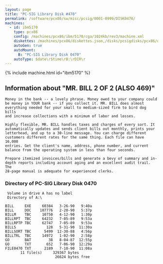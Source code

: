 ```yaml
---
layout: page
title: "PC-SIG Library Disk #470"
permalink: /software/pcx86/sw/misc/pcsig/0001-0999/DISK0470/
machines:
  - id: ibm5170
    type: pcx86
    config: /machines/pcx86/ibm/5170/cga/1024kb/rev3/machine.xml
    diskettes: /machines/pcx86/diskettes.json,/disks/pcsigdisks/pcx86/diskettes.json
    autoGen: true
    autoMount:
      B: "PC-SIG Library Disk 0470"
    autoType: $date\r$time\rB:\rDIR\r
---
```


{% include machine.html id="ibm5170" %}

## Information about "MR. BILL 2 OF 2 (ALSO 469)"

    Money in the bank -- a lovely phrase. Money owed to your company could
    be money in YOUR bank -- if you collect it. MR. BILL does almost
    everything needed for your small to medium-sized firm to bird dog bills
    and increase collections with a minimum of labor and losses.
    
    Highly flexible, MR. BILL handles taxes and charges of every sort. It
    automatically updates and sends client bills out monthly, prints your
    letterhead, and up to a 30-line message. You can charge different
    customers different rates for the same thing. Each file can have 16,000
    entries. Get the client's name, address, phone number, and current
    balance from the operating system in less than four seconds.
    
    Prepare itemized invoices/bills and generate a bevy of summary and in-
    depth reports including account aging and an excellent audit trail. The
    28-page manual is adequate for experienced clerks.

### Directory of PC-SIG Library Disk 0470

     Volume in drive A has no label
     Directory of A:\

    BILL     EXE     60384   3-26-90   9:40a
    BILL     DOC    107776   2-20-90   5:37p
    BILLM    TBC     10750   4-12-90   1:30p
    BILLRPT  TBC     64232   7-05-89   9:53a
    BILLRPTP TBC     62747   7-05-89   9:53a
    BILLS              128   5-31-90  11:30a
    BILLSORT TBC      5499  12-30-88   4:56p
    BILLTRL  TBC     14972   1-02-90   2:58p
    GO       BAT        38   8-04-87  12:55p
    GO       TXT       652   7-06-90  12:29a
    FILE0470 TXT      2189   7-10-90  11:08a
           11 file(s)     329367 bytes
                           26624 bytes free
